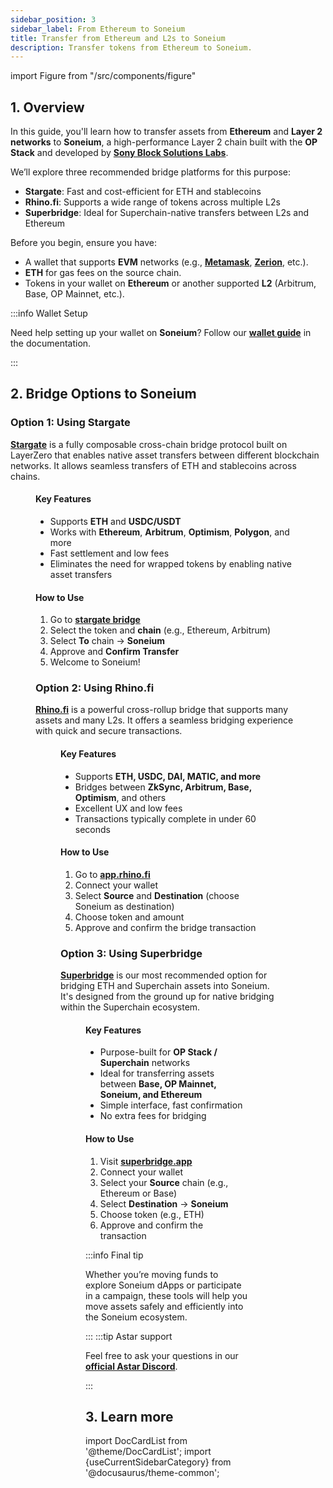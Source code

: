 ```yaml
---
sidebar_position: 3
sidebar_label: From Ethereum to Soneium
title: Transfer from Ethereum and L2s to Soneium
description: Transfer tokens from Ethereum to Soneium.
---
```


import Figure from "/src/components/figure"

## 1. Overview

In this guide, you'll learn how to transfer assets from **Ethereum** and **Layer 2 networks** to **Soneium**, a high-performance Layer 2 chain built with the **OP Stack** and developed by [**Sony Block Solutions Labs**](https://sonyblocksolutionslabs.com/en/).

We’ll explore three recommended bridge platforms for this purpose:

- **Stargate**: Fast and cost-efficient for ETH and stablecoins  
- **Rhino.fi**: Supports a wide range of tokens across multiple L2s  
- **Superbridge**: Ideal for Superchain-native transfers between L2s and Ethereum  

Before you begin, ensure you have:

- A wallet that supports **EVM** networks (e.g., [**Metamask**](https://metamask.io/), [**Zerion**](https://zerion.io/), etc.).
- **ETH** for gas fees on the source chain.
- Tokens in your wallet on **Ethereum** or another supported **L2** (Arbitrum, Base, OP Mainnet, etc.).

:::info Wallet Setup

Need help setting up your wallet on **Soneium**? Follow our [**wallet guide**](https://docs.soneium.org/docs/users/wallets) in the documentation.

:::

## 2. Bridge Options to Soneium

### Option 1: Using **Stargate**

[**Stargate**](https://stargate.finance/) is a fully composable cross-chain bridge protocol built on LayerZero that enables native asset transfers between different blockchain networks. It allows seamless transfers of ETH and stablecoins across chains.

<Figure caption="" src={require('/docs/use/how-to-guides/soneium/transfer-tokens/images/ethereum-to-soneium/stargate-x-soneium.jpeg').default} width="100%" />

#### Key Features

- Supports **ETH** and **USDC/USDT**
- Works with **Ethereum**, **Arbitrum**, **Optimism**, **Polygon**, and more
- Fast settlement and low fees
- Eliminates the need for wrapped tokens by enabling native asset transfers

#### How to Use

1. Go to [**stargate bridge**](https://stargate.finance/bridge)
2. Select the token and **chain** (e.g., Ethereum, Arbitrum)
3. Select **To** chain → **Soneium**
4. Approve and **Confirm Transfer**
5. Welcome to Soneium!

### Option 2: Using **Rhino.fi**

[**Rhino.fi**](https://app.rhino.fi/) is a powerful cross-rollup bridge that supports many assets and many L2s. It offers a seamless bridging experience with quick and secure transactions.

<Figure caption="" src={require('/docs/use/how-to-guides/soneium/transfer-tokens/images/ethereum-to-soneium/rhino-x-soneium.jpeg').default} width="100%" />

#### Key Features

- Supports **ETH, USDC, DAI, MATIC, and more**
- Bridges between **ZkSync, Arbitrum, Base, Optimism**, and others
- Excellent UX and low fees
- Transactions typically complete in under 60 seconds

#### How to Use

1. Go to [**app.rhino.fi**](https://app.rhino.fi)
2. Connect your wallet
3. Select **Source** and **Destination** (choose Soneium as destination)
4. Choose token and amount
5. Approve and confirm the bridge transaction

### Option 3: Using **Superbridge**

[**Superbridge**](https://superbridge.app/) is our most recommended option for bridging ETH and Superchain assets into Soneium. It's designed from the ground up for native bridging within the Superchain ecosystem.

<Figure caption="" src={require('/docs/use/how-to-guides/soneium/transfer-tokens/images/ethereum-to-soneium/superbridge-x-soneium.png').default} width="100%" />

#### Key Features

- Purpose-built for **OP Stack / Superchain** networks
- Ideal for transferring assets between **Base, OP Mainnet, Soneium, and Ethereum**
- Simple interface, fast confirmation
- No extra fees for bridging

#### How to Use

1. Visit [**superbridge.app**](https://superbridge.app/)
2. Connect your wallet
3. Select your **Source** chain (e.g., Ethereum or Base)
4. Select **Destination** → **Soneium**
5. Choose token (e.g., ETH)
6. Approve and confirm the transaction

:::info Final tip

Whether you’re moving funds to explore Soneium dApps or participate in a campaign, these tools will help you move assets safely and efficiently into the Soneium ecosystem. 

:::
:::tip Astar support

Feel free to ask your questions in our [**official Astar Discord**](https://discord.com/invite/AstarNetwork).

:::

## 3. Learn more

import DocCardList from '@theme/DocCardList';
import {useCurrentSidebarCategory} from '@docusaurus/theme-common';

<DocCardList items={useCurrentSidebarCategory().items}/>